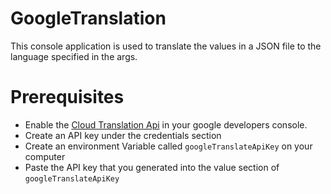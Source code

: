 # GoogleTranslation
This console application is used to translate the values in a JSON file to the language specified in the args.


# Prerequisites
- Enable the [Cloud Translation Api](https://console.cloud.google.com/apis/library/translate.googleapis.com?q=transla&id=c22f20ba-6a29-40ae-9084-8bc264a97fc2&project=spatial-skein-316514) in your google developers console.
- Create an API key under the credentials section
- Create an environment Variable called `googleTranslateApiKey` on your computer
- Paste the API key that you generated into the value section of `googleTranslateApiKey` 
